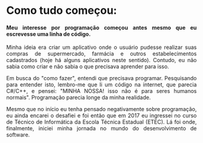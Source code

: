 <!-- ## Projetos
![Portfolio](https://img.shields.io/badge/Portfolio-%23000000.svg?style=for-the-badge&logo=firefox&logoColor=#FF7139) -->

<h1> Como tudo começou:</h1>
<h4 align="justify">
Meu interesse por programação começou antes mesmo que eu escrevesse uma linha de código.</h3>

<p align="justify">
Minha ideia era criar um aplicativo onde o usuário pudesse realizar suas compras de supermercado, farmácia e outros estabelecimentos cadastrados (hoje há alguns aplicativos neste sentido). Contudo, eu não sabia como criar e não sabia o que precisava aprender para isso.
</p>

<p align="justify">
Em busca do "como fazer", entendi que precisava programar. Pesquisando para entender isto, lembro-me que li um código na internet, que parecia C#/C++, e pensei: "MINHA NOSSA! isso não é para seres humanos normais". Programação parecia longe da minha realidade.
</p>

<p align="justify">
Mesmo que no início eu tenha pensado negativamente sobre programação, eu ainda encarei o desafiei e foi então que em 2017 eu ingressei no curso de Técnico de Informática da Escola Técnica Estadual (ETEC). Lá foi onde, finalmente, iniciei minha jornada no mundo do desenvolvimento de software.
</p>
